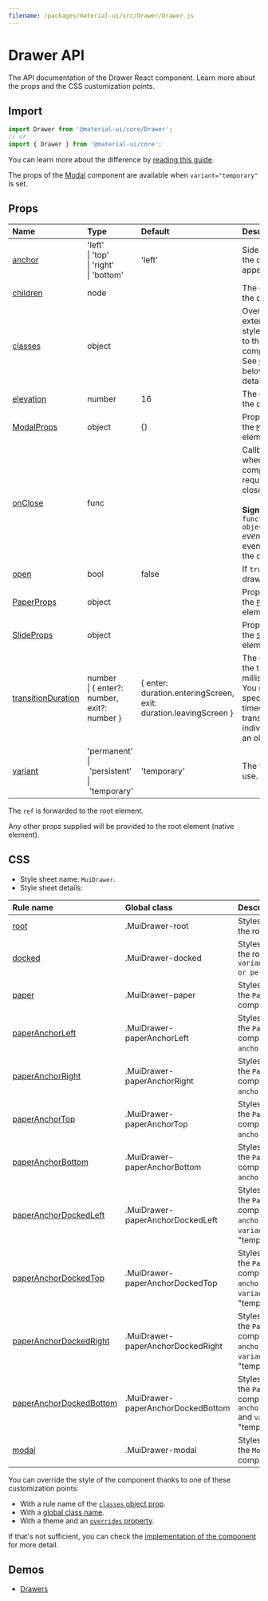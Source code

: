 ```yaml
---
filename: /packages/material-ui/src/Drawer/Drawer.js
---
```


<!--- This documentation is automatically generated, do not try to edit it. -->

# Drawer API

<p class="description">The API documentation of the Drawer React component. Learn more about the props and the CSS customization points.</p>

## Import

```js
import Drawer from '@material-ui/core/Drawer';
// or
import { Drawer } from '@material-ui/core';
```

You can learn more about the difference by [reading this guide](/guides/minimizing-bundle-size/).

The props of the [Modal](/api/modal/) component are available
when `variant="temporary"` is set.

## Props

| Name | Type | Default | Description |
|:-----|:-----|:--------|:------------|
| <a class="anchor-link" id="props--anchor"></a><a href="#props--anchor" title="link to the prop on this page" class="prop-name">anchor</a> | <span class="prop-type">'left'<br>&#124;&nbsp;'top'<br>&#124;&nbsp;'right'<br>&#124;&nbsp;'bottom'</span> | <span class="prop-default">'left'</span> | Side from which the drawer will appear. |
| <a class="anchor-link" id="props--children"></a><a href="#props--children" title="link to the prop on this page" class="prop-name">children</a> | <span class="prop-type">node</span> |  | The contents of the drawer. |
| <a class="anchor-link" id="props--classes"></a><a href="#props--classes" title="link to the prop on this page" class="prop-name">classes</a> | <span class="prop-type">object</span> |  | Override or extend the styles applied to the component. See [CSS API](#css) below for more details. |
| <a class="anchor-link" id="props--elevation"></a><a href="#props--elevation" title="link to the prop on this page" class="prop-name">elevation</a> | <span class="prop-type">number</span> | <span class="prop-default">16</span> | The elevation of the drawer. |
| <a class="anchor-link" id="props--ModalProps"></a><a href="#props--ModalProps" title="link to the prop on this page" class="prop-name">ModalProps</a> | <span class="prop-type">object</span> | <span class="prop-default">{}</span> | Props applied to the [`Modal`](/api/modal/) element. |
| <a class="anchor-link" id="props--onClose"></a><a href="#props--onClose" title="link to the prop on this page" class="prop-name">onClose</a> | <span class="prop-type">func</span> |  | Callback fired when the component requests to be closed.<br><br>**Signature:**<br>`function(event: object) => void`<br>*event:* The event source of the callback. |
| <a class="anchor-link" id="props--open"></a><a href="#props--open" title="link to the prop on this page" class="prop-name">open</a> | <span class="prop-type">bool</span> | <span class="prop-default">false</span> | If `true`, the drawer is open. |
| <a class="anchor-link" id="props--PaperProps"></a><a href="#props--PaperProps" title="link to the prop on this page" class="prop-name">PaperProps</a> | <span class="prop-type">object</span> |  | Props applied to the [`Paper`](/api/paper/) element. |
| <a class="anchor-link" id="props--SlideProps"></a><a href="#props--SlideProps" title="link to the prop on this page" class="prop-name">SlideProps</a> | <span class="prop-type">object</span> |  | Props applied to the [`Slide`](/api/slide/) element. |
| <a class="anchor-link" id="props--transitionDuration"></a><a href="#props--transitionDuration" title="link to the prop on this page" class="prop-name">transitionDuration</a> | <span class="prop-type">number<br>&#124;&nbsp;{ enter?: number, exit?: number }</span> | <span class="prop-default">{ enter: duration.enteringScreen, exit: duration.leavingScreen }</span> | The duration for the transition, in milliseconds. You may specify a single timeout for all transitions, or individually with an object. |
| <a class="anchor-link" id="props--variant"></a><a href="#props--variant" title="link to the prop on this page" class="prop-name">variant</a> | <span class="prop-type">'permanent'<br>&#124;&nbsp;'persistent'<br>&#124;&nbsp;'temporary'</span> | <span class="prop-default">'temporary'</span> | The variant to use. |

The `ref` is forwarded to the root element.

Any other props supplied will be provided to the root element (native element).

## CSS

- Style sheet name: `MuiDrawer`.
- Style sheet details:

| Rule name | Global class | Description |
|:-----|:-------------|:------------|
| <a class="anchor-link" title="link to the rule name on this page" id="css--root"></a><a href="#css--root" class="prop-name">root</a> | <span class="prop-name">.MuiDrawer-root</span> | Styles applied to the root element.
| <a class="anchor-link" title="link to the rule name on this page" id="css--docked"></a><a href="#css--docked" class="prop-name">docked</a> | <span class="prop-name">.MuiDrawer-docked</span> | Styles applied to the root element if `variant="permanent or persistent"`.
| <a class="anchor-link" title="link to the rule name on this page" id="css--paper"></a><a href="#css--paper" class="prop-name">paper</a> | <span class="prop-name">.MuiDrawer-paper</span> | Styles applied to the `Paper` component.
| <a class="anchor-link" title="link to the rule name on this page" id="css--paperAnchorLeft"></a><a href="#css--paperAnchorLeft" class="prop-name">paperAnchorLeft</a> | <span class="prop-name">.MuiDrawer-paperAnchorLeft</span> | Styles applied to the `Paper` component if `anchor="left"`.
| <a class="anchor-link" title="link to the rule name on this page" id="css--paperAnchorRight"></a><a href="#css--paperAnchorRight" class="prop-name">paperAnchorRight</a> | <span class="prop-name">.MuiDrawer-paperAnchorRight</span> | Styles applied to the `Paper` component if `anchor="right"`.
| <a class="anchor-link" title="link to the rule name on this page" id="css--paperAnchorTop"></a><a href="#css--paperAnchorTop" class="prop-name">paperAnchorTop</a> | <span class="prop-name">.MuiDrawer-paperAnchorTop</span> | Styles applied to the `Paper` component if `anchor="top"`.
| <a class="anchor-link" title="link to the rule name on this page" id="css--paperAnchorBottom"></a><a href="#css--paperAnchorBottom" class="prop-name">paperAnchorBottom</a> | <span class="prop-name">.MuiDrawer-paperAnchorBottom</span> | Styles applied to the `Paper` component if `anchor="bottom"`.
| <a class="anchor-link" title="link to the rule name on this page" id="css--paperAnchorDockedLeft"></a><a href="#css--paperAnchorDockedLeft" class="prop-name">paperAnchorDockedLeft</a> | <span class="prop-name">.MuiDrawer-paperAnchorDockedLeft</span> | Styles applied to the `Paper` component if `anchor="left"` and `variant` is not "temporary".
| <a class="anchor-link" title="link to the rule name on this page" id="css--paperAnchorDockedTop"></a><a href="#css--paperAnchorDockedTop" class="prop-name">paperAnchorDockedTop</a> | <span class="prop-name">.MuiDrawer-paperAnchorDockedTop</span> | Styles applied to the `Paper` component if `anchor="top"` and `variant` is not "temporary".
| <a class="anchor-link" title="link to the rule name on this page" id="css--paperAnchorDockedRight"></a><a href="#css--paperAnchorDockedRight" class="prop-name">paperAnchorDockedRight</a> | <span class="prop-name">.MuiDrawer-paperAnchorDockedRight</span> | Styles applied to the `Paper` component if `anchor="right"` and `variant` is not "temporary".
| <a class="anchor-link" title="link to the rule name on this page" id="css--paperAnchorDockedBottom"></a><a href="#css--paperAnchorDockedBottom" class="prop-name">paperAnchorDockedBottom</a> | <span class="prop-name">.MuiDrawer-paperAnchorDockedBottom</span> | Styles applied to the `Paper` component if `anchor="bottom"` and `variant` is not "temporary".
| <a class="anchor-link" title="link to the rule name on this page" id="css--modal"></a><a href="#css--modal" class="prop-name">modal</a> | <span class="prop-name">.MuiDrawer-modal</span> | Styles applied to the `Modal` component.

You can override the style of the component thanks to one of these customization points:

- With a rule name of the [`classes` object prop](/customization/components/#overriding-styles-with-classes).
- With a [global class name](/customization/components/#overriding-styles-with-global-class-names).
- With a theme and an [`overrides` property](/customization/globals/#css).

If that's not sufficient, you can check the [implementation of the component](https://github.com/mui-org/material-ui/blob/master/packages/material-ui/src/Drawer/Drawer.js) for more detail.

## Demos

- [Drawers](/components/drawers/)

